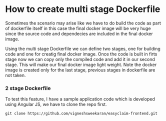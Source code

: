 # How to create multi stage Dockerfile

Sometimes the scenario may arise like we have to do build the code as part of dockerfile itself in this case the final docker image will be very huge since the source code and dependecies are included in the final docker image.

Using the multi stage Dockerfile we can define two stages, one for building code and one for creatig final docker image. Once the code is built in firts stage now we can copy only the compiled code and add it in our second stage. This will make our final docker image light weight. Note the docker image is created only for the last stage, previous stages in dockerfile are not taken.

### 2 stage Dockerfile
To test this feature, I have a sample application code which is developed using Angular JS, we have to clone the repo first.
```
git clone https://github.com/vigneshsweekaran/easyclaim-frontend.git
```



